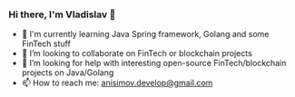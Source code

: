 ### Hi there, I'm Vladislav 👋

- 🌱 I'm currently learning Java Spring framework, Golang and some FinTech stuff
- 👯 I’m looking to collaborate on FinTech or blockchain projects
- 🤔 I’m looking for help with interesting open-source FinTech/blockchain projects on Java/Golang
- 📫 How to reach me: anisimov.develop@gmail.com
